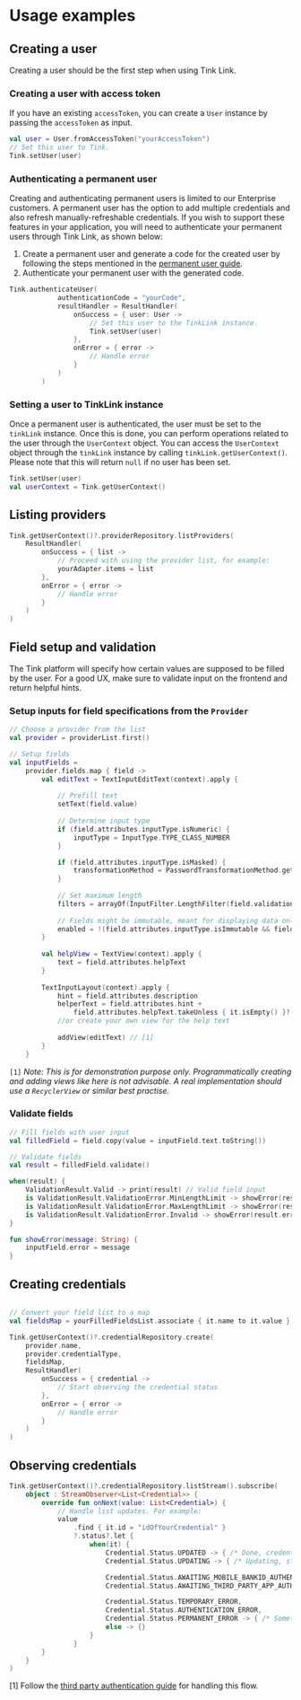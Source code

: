 # Usage examples

## Creating a user

Creating a user should be the first step when using Tink Link.

### Creating a user with access token

If you have an existing `accessToken`, you can create a `User` instance by passing the `accessToken` as input.

```kotlin
val user = User.fromAccessToken("yourAccessToken")
// Set this user to Tink.
Tink.setUser(user)
```

### Authenticating a permanent user

Creating and authenticating permanent users is limited to our Enterprise customers. A permanent user has the option to add multiple credentials and also refresh manually-refreshable credentials. 
If you wish to support these features in your application, you will need to authenticate your permanent users through Tink Link, as shown below:

1. Create a permanent user and generate a code for the created user by following the steps mentioned in the [permanent user guide](https://docs.tink.com/resources/tutorials/permanent-users).
2. Authenticate your permanent user with the generated code.

```kotlin
Tink.authenticateUser(
            authenticationCode = "yourCode",
            resultHandler = ResultHandler(
                onSuccess = { user: User ->
                    // Set this user to the TinkLink instance.
                    Tink.setUser(user)
                },
                onError = { error ->
                    // Handle error
                }
            )
        )
```
### Setting a user to TinkLink instance

Once a permanent user is authenticated, the user must be set to the `tinkLink` instance. Once this is done, you can perform operations related to the user through the `UserContext` object. 
You can access the `UserContext` object through the `tinkLink` instance by calling `tinkLink.getUserContext()`. Please note that this will return `null` if no user has been set.

```kotlin
Tink.setUser(user)
val userContext = Tink.getUserContext()
```

## Listing providers

```kotlin
Tink.getUserContext()?.providerRepository.listProviders(
    ResultHandler(
        onSuccess = { list ->
            // Proceed with using the provider list, for example:
            yourAdapter.items = list
        },
        onError = { error ->
            // Handle error
        }
    )
)
```

## Field setup and validation

The Tink platform will specify how certain values are supposed to be filled by the user. For a good UX, make sure to validate input on the frontend and return helpful hints.

### Setup inputs for field specifications from the `Provider`
```kotlin
// Choose a provider from the list
val provider = providerList.first()

// Setup fields
val inputFields = 
    provider.fields.map { field ->
        val editText = TextInputEditText(context).apply {
        
            // Prefill text
            setText(field.value)
            
            // Determine input type
            if (field.attributes.inputType.isNumeric) {
                inputType = InputType.TYPE_CLASS_NUMBER
            }

            if (field.attributes.inputType.isMasked) {
                transformationMethod = PasswordTransformationMethod.getInstance()
            }
            
            // Set maximum length
            filters = arrayOf(InputFilter.LengthFilter(field.validationRules.maxLength))
            
            // Fields might be immutable, meant for displaying data only
            enabled = !(field.attributes.inputType.isImmutable && field.value.isNotEmpty())
        }
        
        val helpView = TextView(context).apply {
            text = field.attributes.helpText
        }
        
        TextInputLayout(context).apply {
            hint = field.attributes.description
            helperText = field.attributes.hint +
                field.attributes.helpText.takeUnless { it.isEmpty() }?.let { "\n\n$it" }.orEmpty()
            //or create your own view for the help text
            
            addView(editText) // [1]
        }
    }
```
`[1]` _Note: This is for demonstration purpose only. Programmatically creating and adding views like here is not advisable. A real implementation should use a `RecyclerView` or similar best practise._

### Validate fields

```kotlin
// Fill fields with user input
val filledField = field.copy(value = inputField.text.toString())

// Validate fields
val result = filledField.validate()

when(result) {
    ValidationResult.Valid -> print(result) // Valid field input
    is ValidationResult.ValidationError.MinLengthLimit -> showError(result.errorMessage),
    is ValidationResult.ValidationError.MaxLengthLimit -> showError(result.errorMessage),
    is ValidationResult.ValidationError.Invalid -> showError(result.errorMessage)
}

fun showError(message: String) {
    inputField.error = message
}
```

## Creating credentials
```kotlin

// Convert your field list to a map
val fieldsMap = yourFilledFieldsList.associate { it.name to it.value }

Tink.getUserContext()?.credentialRepository.create(
    provider.name,
    provider.credentialType,
    fieldsMap,
    ResultHandler(
        onSuccess = { credential ->
            // Start observing the credential status
        },
        onError = { error ->
            // Handle error
        }
    )
)
```

## Observing credentials
```kotlin
Tink.getUserContext()?.credentialRepository.listStream().subscribe(
    object : StreamObserver<List<Credential>> {
        override fun onNext(value: List<Credential>) {
            // Handle list updates. For example:
            value
                .find { it.id = "idOfYourCredential" }
                ?.status?.let {
                    when(it) {
                        Credential.Status.UPDATED -> { /* Done, credential is added */ }
                        Credential.Status.UPDATING -> { /* Updating, statusPayload will contain more info */ }

                        Credential.Status.AWAITING_MOBILE_BANKID_AUTHENTICATION,
                        Credential.Status.AWAITING_THIRD_PARTY_APP_AUTHENTICATION -> { /* [1] */ }

                        Credential.Status.TEMPORARY_ERROR,
                        Credential.Status.AUTHENTICATION_ERROR,
                        Credential.Status.PERMANENT_ERROR -> { /* Something went wrong, handle error */ }
                        else -> {}
                    }
                }
        }
    }
)
```
[1] Follow the [third party authentication guide](/third-party-authentication.md) for handling this flow.



